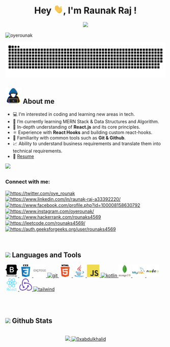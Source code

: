 <h1 align="center">Hey <img src="https://raw.githubusercontent.com/KevinPatel04/KevinPatel04/master/Hi.gif" width="30px">, I'm Raunak Raj !</h1>
<p align="center">
  <a href="https://github.com/DenverCoder1/readme-typing-svg"><img src="https://readme-typing-svg.herokuapp.com?font=Time+New+Roman&color=cyan&size=25&center=true&vCenter=true&width=600&height=100&lines=Web+Development+Enthusiast+🚀;Powering+the+frontend+with+React..&hearts;++;Curious+Front-End+Developer;Tech-Enthusiast;Agile+Learner+📚+Boundary+Pusher;Love+to+learn+new+tech..<3"></a>
</p>

<p align="left"> <img src="https://komarev.com/ghpvc/?username=oyerounak&label=Profile%20views&color=0e75b6&style=plastic" alt="oyerounak" /> </p>
<!--- snake -->
<div align="center">
  <img  src="https://github.com/oyerounak/oyerounak/blob/main/grid-snake.svg"
       alt="snake" /></a>
</div>

## <picture><img src = "https://github.com/oyerounak/oyerounak/blob/main/about_me.gif" width = 50px></picture> **About me**

- 💻 I’m interested in coding and learning new areas in tech.
- 🌱 I’m currently learning MERN Stack & Data Structures and Algorithm.
- 🚀 In-depth understanding of **React.js** and its core principles.
- ⚛️ Experience with **React Hooks** and building custom react-hooks.
- 🔧 Familiarity with common tools such as **Git & Github**.
- 📈 Ability to understand business requirements and translate them into technical requirements.
- 📄 <a href="https://bitly.ws/Tyni">Resume</a>
<a href="mailto:rounaks4569@gmail.com" target="_blank">
<img src="https://img.shields.io/badge/gmail:  Raunak-%23EA4335.svg?style=for-the-badge&logo=gmail&logoColor=white" t=mail style="margin-bottom: 5px;" />
</a>


<h3 align="left">Connect with me:</h3>
<p align="left">
<a href="https://twitter.com/https://twitter.com/oye_rounak" target="blank"><img align="center" src="https://raw.githubusercontent.com/rahuldkjain/github-profile-readme-generator/master/src/images/icons/Social/twitter.svg" alt="https://twitter.com/oye_rounak" height="30" width="40" /></a>
<a href="https://linkedin.com/in/https://www.linkedin.com/in/raunak-raj-a33392220/" target="blank"><img align="center" src="https://raw.githubusercontent.com/rahuldkjain/github-profile-readme-generator/master/src/images/icons/Social/linked-in-alt.svg" alt="https://www.linkedin.com/in/raunak-raj-a33392220/" height="30" width="40" /></a>
<a href="https://fb.com/https://www.facebook.com/profile.php?id=100008158630792" target="blank"><img align="center" src="https://raw.githubusercontent.com/rahuldkjain/github-profile-readme-generator/master/src/images/icons/Social/facebook.svg" alt="https://www.facebook.com/profile.php?id=100008158630792" height="30" width="40" /></a>
<a href="https://instagram.com/https://www.instagram.com/oyerounak/" target="blank"><img align="center" src="https://raw.githubusercontent.com/rahuldkjain/github-profile-readme-generator/master/src/images/icons/Social/instagram.svg" alt="https://www.instagram.com/oyerounak/" height="30" width="40" /></a>
<a href="https://www.hackerrank.com/https://www.hackerrank.com/rounaks4569" target="blank"><img align="center" src="https://raw.githubusercontent.com/rahuldkjain/github-profile-readme-generator/master/src/images/icons/Social/hackerrank.svg" alt="https://www.hackerrank.com/rounaks4569" height="30" width="40" /></a>
<a href="https://www.leetcode.com/https://leetcode.com/rounaks4569/" target="blank"><img align="center" src="https://raw.githubusercontent.com/rahuldkjain/github-profile-readme-generator/master/src/images/icons/Social/leet-code.svg" alt="https://leetcode.com/rounaks4569/" height="30" width="40" /></a>
<a href="https://auth.geeksforgeeks.org/user/https://auth.geeksforgeeks.org/user/rounaks4569" target="blank"><img align="center" src="https://raw.githubusercontent.com/rahuldkjain/github-profile-readme-generator/master/src/images/icons/Social/geeks-for-geeks.svg" alt="https://auth.geeksforgeeks.org/user/rounaks4569" height="30" width="40" /></a>
</p>

<br>

## <img src="https://media2.giphy.com/media/QssGEmpkyEOhBCb7e1/giphy.gif?cid=ecf05e47a0n3gi1bfqntqmob8g9aid1oyj2wr3ds3mg700bl&rid=giphy.gif" width ="25"><b> Languages and Tools</b>
<p align="left"> <a href="https://getbootstrap.com" target="_blank" rel="noreferrer"> <img src="https://raw.githubusercontent.com/devicons/devicon/master/icons/bootstrap/bootstrap-plain-wordmark.svg" alt="bootstrap" width="40" height="40"/> </a> <a href="https://www.w3schools.com/css/" target="_blank" rel="noreferrer"> <img src="https://raw.githubusercontent.com/devicons/devicon/master/icons/css3/css3-original-wordmark.svg" alt="css3" width="40" height="40"/> </a> <a href="https://expressjs.com" target="_blank" rel="noreferrer"> <img src="https://raw.githubusercontent.com/devicons/devicon/master/icons/express/express-original-wordmark.svg" alt="express" width="40" height="40"/> </a> <a href="https://git-scm.com/" target="_blank" rel="noreferrer"> <img src="https://www.vectorlogo.zone/logos/git-scm/git-scm-icon.svg" alt="git" width="40" height="40"/> </a> <a href="https://www.w3.org/html/" target="_blank" rel="noreferrer"> <img src="https://raw.githubusercontent.com/devicons/devicon/master/icons/html5/html5-original-wordmark.svg" alt="html5" width="40" height="40"/> </a> <a href="https://www.java.com" target="_blank" rel="noreferrer"> <img src="https://raw.githubusercontent.com/devicons/devicon/master/icons/java/java-original.svg" alt="java" width="40" height="40"/> </a> <a href="https://developer.mozilla.org/en-US/docs/Web/JavaScript" target="_blank" rel="noreferrer"> <img src="https://raw.githubusercontent.com/devicons/devicon/master/icons/javascript/javascript-original.svg" alt="javascript" width="40" height="40"/> </a> <a href="https://kotlinlang.org" target="_blank" rel="noreferrer"> <img src="https://www.vectorlogo.zone/logos/kotlinlang/kotlinlang-icon.svg" alt="kotlin" width="40" height="40"/> </a> <a href="https://www.mongodb.com/" target="_blank" rel="noreferrer"> <img src="https://raw.githubusercontent.com/devicons/devicon/master/icons/mongodb/mongodb-original-wordmark.svg" alt="mongodb" width="40" height="40"/> </a> <a href="https://www.mysql.com/" target="_blank" rel="noreferrer"> <img src="https://raw.githubusercontent.com/devicons/devicon/master/icons/mysql/mysql-original-wordmark.svg" alt="mysql" width="40" height="40"/> </a> <a href="https://nodejs.org" target="_blank" rel="noreferrer"> <img src="https://raw.githubusercontent.com/devicons/devicon/master/icons/nodejs/nodejs-original-wordmark.svg" alt="nodejs" width="40" height="40"/> </a> <a href="https://reactjs.org/" target="_blank" rel="noreferrer"> <img src="https://raw.githubusercontent.com/devicons/devicon/master/icons/react/react-original-wordmark.svg" alt="react" width="40" height="40"/> </a> <a href="https://redux.js.org" target="_blank" rel="noreferrer"> <img src="https://raw.githubusercontent.com/devicons/devicon/master/icons/redux/redux-original.svg" alt="redux" width="40" height="40"/> </a> <a href="https://tailwindcss.com/" target="_blank" rel="noreferrer"> <img src="https://www.vectorlogo.zone/logos/tailwindcss/tailwindcss-icon.svg" alt="tailwind" width="40" height="40"/> </a> </p>

<br><br>

## <img src="https://media.giphy.com/media/iY8CRBdQXODJSCERIr/giphy.gif" width="35"><b> Github Stats </b>

<br>
<div align="center">

<a href="https://github.com/oyerounak/">
  <img src="https://github-readme-stats.vercel.app/api?username=oyerounak&include_all_commits=true&count_private=true&show_icons=true&line_height=20&title_color=7A7ADB&icon_color=2234AE&text_color=D3D3D3&bg_color=0,000000,130F40" width="450"/>
  <img src="https://github-readme-stats.vercel.app/api/top-langs?username=oyerounak&show_icons=true&locale=en&layout=compact&line_height=20&title_color=7A7ADB&icon_color=2234AE&text_color=D3D3D3&bg_color=0,000000,130F40" width="375"  alt="0xabdulkhalid"/>

</a>
</div>
